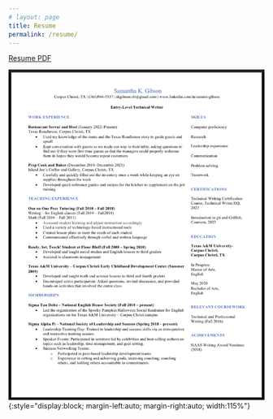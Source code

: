 ```yaml
---
# layout: page
title: Resume
permalink: /resume/
---
```


[Resume PDF](/assets/Technical_Writing_Resume_2.10.2023.pdf)

![portrait](/assets/Technical_Writing_Resume_2.10.2023.jpeg){:style="display:block; margin-left:auto; margin-right:auto; width:115%"}
